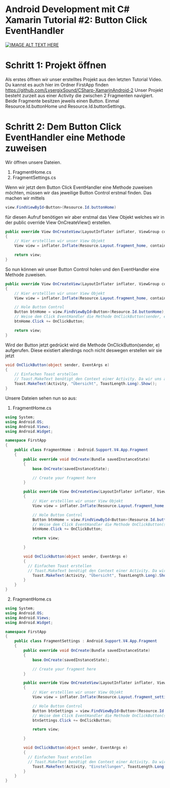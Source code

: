 Android Development mit C# Xamarin Tutorial #2: Button Click EventHandler
=========================================================================

[![IMAGE ALT TEXT HERE](https://img.youtube.com/vi/4olqbw-a0Js/0.jpg)](https://www.youtube.com/watch?v=4olqbw-a0Js)

Schritt 1: Projekt öffnen
============================
Als erstes öffnen wir unser erstelltes Projekt aus den letzten Tutorial Video.
Du kannst es auch hier im Ordner FirstApp finden https://github.com/LysergixSound/CSharp-XamarinAndroid-2
Unser Projekt besteht zurzeit aus einer Activity die zwischen 2 Fragmenten navigiert.
Beide Fragmente besitzen jeweils einen Button. Einmal Resource.Id.buttonHome und Resource.Id.buttonSettings.

Schritt 2: Dem Button Click EventHandler eine Methode zuweisen
==============================================================
Wir öffnen unsere Dateien.
1. FragmentHome.cs
2. FragmentSettings.cs

Wenn wir jetzt dem Button Click EventHandler eine Methode zuweisen möchten, müssen wir das jeweilige Button Control erstmal finden.
Das machen wir mittels

```cs
view.FindViewById<Button>(Resource.Id.buttonHome)
```

für diesen Aufruf benötigen wir aber erstmal das View Objekt welches wir in der public override View OnCreateView() erstellen.

```cs
public override View OnCreateView(LayoutInflater inflater, ViewGroup container, Bundle savedInstanceState)
{
    // Hier erstelllen wir unser View Objekt
    View view = inflater.Inflate(Resource.Layout.fragment_home, container, false);

    return view;    
}
```

So nun können wir unser Button Control holen und den EventHandler eine Methode zuweisen.

```cs
public override View OnCreateView(LayoutInflater inflater, ViewGroup container, Bundle savedInstanceState)
{
    // Hier erstelllen wir unser View Objekt
    View view = inflater.Inflate(Resource.Layout.fragment_home, container, false);

    // Hole Button Control
    Button btnHome = view.FindViewById<Button>(Resource.Id.buttonHome);
    // Weise dem Click EventHandler die Methode OnClickButton(sender, e) zu
    btnHome.Click += OnClickButton;

    return view;  
}
```

Wird der Button jetzt gedrückt wird die Methode OnClickButton(sender, e) aufgerufen. Diese existiert allerdings noch nicht deswegen erstellen wir sie jetzt

```cs
void OnClickButton(object sender, EventArgs e)
{
    // Einfachen Toast erstellen
    // Toast.MakeText benötigt den Context einer Activity. Da wir uns aber in einer Fragment Datei befinden geben wir Activity als parameter an.
    Toast.MakeText(Activity, "Übersicht", ToastLength.Long).Show();
}
```


Unsere Dateien sehen nun so aus:

1. FragmentHome.cs
  ```cs
  using System;
  using Android.OS;
  using Android.Views;
  using Android.Widget;

  namespace FirstApp
  {
      public class FragmentHome : Android.Support.V4.App.Fragment
      {
          public override void OnCreate(Bundle savedInstanceState)
          {
              base.OnCreate(savedInstanceState);

              // Create your fragment here
          }

          public override View OnCreateView(LayoutInflater inflater, ViewGroup container, Bundle savedInstanceState)
          {
              // Hier erstelllen wir unser View Objekt
              View view = inflater.Inflate(Resource.Layout.fragment_home, container, false);

              // Hole Button Control
              Button btnHome = view.FindViewById<Button>(Resource.Id.buttonHome);
              // Weise dem Click EventHandler die Methode OnClickButton(sender, e) zu
              btnHome.Click += OnClickButton;

              return view;

          }

          void OnClickButton(object sender, EventArgs e)
          {
            // Einfachen Toast erstellen
            // Toast.MakeText benötigt den Context einer Activity. Da wir uns aber in einer Fragment Datei befinden geben wir Activity als parameter an.
              Toast.MakeText(Activity, "Übersicht", ToastLength.Long).Show();
          }
      }
  }
  ```

2. FragmentHome.cs
  ```cs
  using System;
  using Android.OS;
  using Android.Views;
  using Android.Widget;

  namespace FirstApp
  {
      public class FragmentSettings : Android.Support.V4.App.Fragment
      {
          public override void OnCreate(Bundle savedInstanceState)
          {
              base.OnCreate(savedInstanceState);

              // Create your fragment here
          }

          public override View OnCreateView(LayoutInflater inflater, ViewGroup container, Bundle savedInstanceState)
          {
              // Hier erstelllen wir unser View Objekt
              View view = inflater.Inflate(Resource.Layout.fragment_settings, container, false);

              // Hole Button Control
              Button btnSettings = view.FindViewById<Button>(Resource.Id.buttonSettings);
              // Weise dem Click EventHandler die Methode OnClickButton(sender, e) zu
              btnSettings.Click += OnClickButton;

              return view;

          }

          void OnClickButton(object sender, EventArgs e)
          {
            // Einfachen Toast erstellen
            // Toast.MakeText benötigt den Context einer Activity. Da wir uns aber in einer Fragment Datei befinden geben wir Activity als parameter an.
              Toast.MakeText(Activity, "Einstellungen", ToastLength.Long).Show();
          }
      }
  }
  ```
